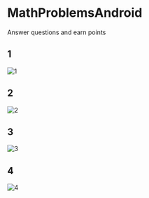 # MathProblemsAndroid
Answer questions and earn points

## 1
![1](https://github.com/Yanov-P/MathProblemsAndroid/blob/master/img/s%20(1).png)

## 2
![2](https://github.com/Yanov-P/MathProblemsAndroid/blob/master/img/s%20(2).png)

## 3
![3](https://github.com/Yanov-P/MathProblemsAndroid/blob/master/img/s%20(3).png)

## 4
![4](https://github.com/Yanov-P/MathProblemsAndroid/blob/master/img/s%20(4).png)

